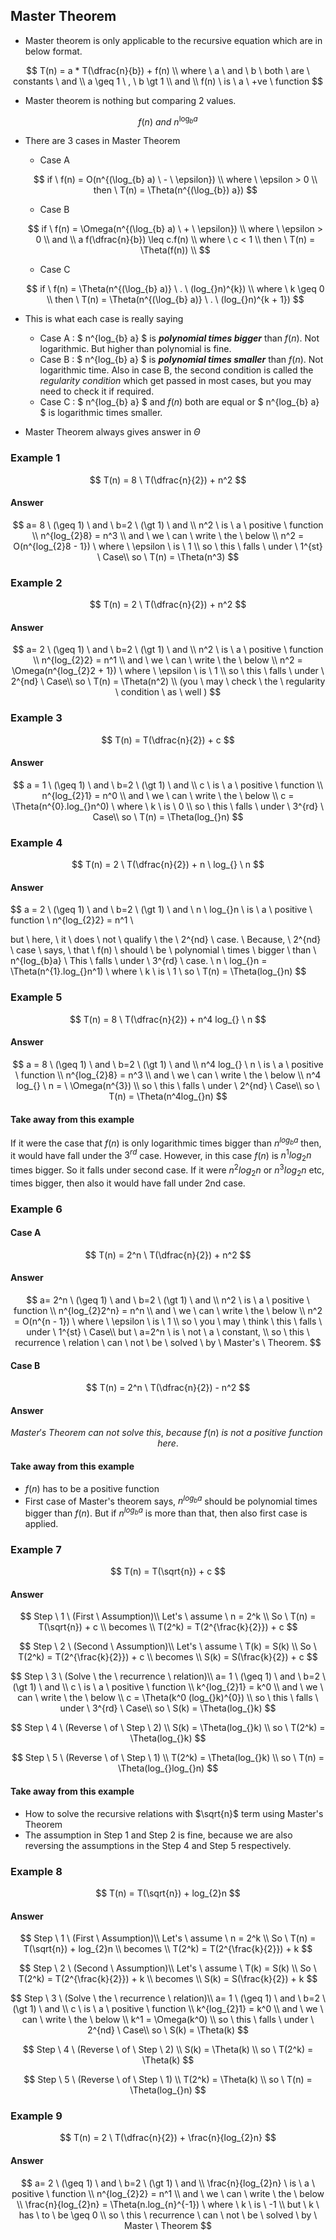 ## Master Theorem
- Master theorem is only applicable to the recursive equation which are in below format.

$$
T(n) = a * T(\dfrac{n}{b}) + f(n) \\
where \ a \ and \ b \ both \ are \ constants \ and \\
a \geq 1 \ , \ b \gt 1 \\
and \\
f(n) \ is \ a \ +ve \ function
$$

- Master theorem is nothing but comparing 2 values.

$$
f(n) \ and \ n^{\log _{b} a}
$$

- There are 3 cases in Master Theorem
    - Case A

    $$
    if \ f(n) = O(n^{(\log_{b} a) \ - \ \epsilon}) \\
    where \ \epsilon > 0 \\
    then \ T(n) = \Theta(n^{(\log_{b}) a})
    $$

    - Case B

    $$
    if \ f(n) = \Omega(n^{(\log_{b} a) \ + \ \epsilon}) \\
    where \ \epsilon > 0 \\
    and \\
    a f(\dfrac{n}{b}) \leq c.f(n) \\
    where \ c < 1 \\ 
    then \ T(n) = \Theta(f(n)) \\
    $$ 

    - Case C
    
    $$
    if \ f(n) = \Theta(n^{(\log_{b} a)} \ . \ (log_{}n)^{k}) \\
    where \ k \geq 0 \\
    then \ T(n) = \Theta(n^{(\log_{b} a)} \ . \ (log_{}n)^{k + 1})
    $$

- This is what each case is really saying
    - Case A : $ n^{log_{b} a} $ is ***polynomial times bigger*** than $f(n)$. Not logarithmic. But higher than polynomial is fine.
    - Case B : $ n^{log_{b} a} $ is ***polynomial times smaller*** than $f(n)$. Not logarithmic time. Also in case B, the second condition is called the *regularity condition* which get passed in most cases, but you may need to check it if required.
    - Case C : $ n^{log_{b} a} $ and $f(n)$ both are equal or $ n^{log_{b} a} $ is logarithmic times smaller.

- Master Theorem always gives answer in $\Theta$

### Example 1

$$
T(n) = 8 \ T(\dfrac{n}{2}) + n^2
$$

#### Answer

$$
a= 8 \ (\geq 1) \ and \ b=2 \ (\gt 1) \ and \\ 
n^2 \ is \ a \ positive \ function \\
n^{log_{2}8} = n^3 \\
and \ we \ can \ write \ the \ below \\
n^2 = O(n^{log_{2}8 - 1}) \ where \ \epsilon \ is \ 1 \\
so \ this \ falls \ under \ 1^{st} \ Case\\
so \ T(n) = \Theta(n^3)
$$

### Example 2

$$
T(n) = 2 \ T(\dfrac{n}{2}) + n^2
$$

#### Answer

$$
a= 2 \ (\geq 1) \ and \ b=2 \ (\gt 1) \ and \\ 
n^2 \ is \ a \ positive \ function \\
n^{log_{2}2} = n^1 \\
and \ we \ can \ write \ the \ below \\
n^2 = \Omega(n^{log_{2}2 + 1}) \ where \ \epsilon \ is \ 1 \\
so \ this \ falls \ under \ 2^{nd} \ Case\\
so \ T(n) = \Theta(n^2) \\ 
(you \ may \ check \ the \ regularity \ condition \ as \ well )
$$

### Example 3

$$
T(n) = T(\dfrac{n}{2}) + c
$$

#### Answer

$$
a = 1 \ (\geq 1) \ and \ b=2 \ (\gt 1) \ and \\ 
c \ is \ a \ positive \ function \\
n^{log_{2}1} = n^0 \\
and \ we \ can \ write \ the \ below \\
c = \Theta(n^{0}.log_{}n^0) \ where \ k \ is \ 0 \\
so \ this \ falls \ under \ 3^{rd} \ Case\\
so \ T(n) = \Theta(log_{}n)
$$


### Example 4

$$
T(n) = 2 \ T(\dfrac{n}{2}) + n \ log_{} \ n
$$

#### Answer

$$
a = 2 \ (\geq 1) \ and \ b=2 \ (\gt 1) \ and \\ 
n \ log_{}n \ is \ a \ positive \ function \\
n^{log_{2}2} = n^1 \\

but \ here, \ it \ does \ not \ qualify \ the \ 2^{nd} \ case. 
\\ Because, \ 2^{nd} \ case \ says, \ that \ f(n) \ should \ be \ polynomial \ times \ bigger \ than \ n^{log_{b}a} \\
This \ falls \ under \ 3^{rd} \ case. \\
n \ log_{}n = \Theta(n^{1}.log_{}n^1) \ where \ k \ is \ 1 \\
so \ T(n) = \Theta(log_{}n)
$$


### Example 5

$$
T(n) = 8 \ T(\dfrac{n}{2}) + n^4 log_{} \ n
$$

#### Answer

$$
a = 8 \ (\geq 1) \ and \ b=2 \ (\gt 1) \ and \\ 
n^4 log_{} \ n \ is \ a \ positive \ function \\
n^{log_{2}8} = n^3 \\
and \ we \ can \ write \ the \ below \\
n^4 log_{} \ n = \ \Omega(n^{3}) \\
so \ this \ falls \ under \ 2^{nd} \ Case\\
so \ T(n) = \Theta(n^4log_{}n)
$$

#### Take away from this example
If it were the case that $f(n)$ is only logarithmic times bigger than $n^{log_{b}a}$ then, it would have fall under the $3^{rd}$ case. However, in this case $f(n)$ is $n^{1} log_{2}n$ times bigger. So it falls under second case. If it were $n^{2} log_{2}n$ or $n^{3} log_{2}n$ etc, times bigger, then also it would have fall under 2nd case. 

### Example 6

#### Case A

$$
T(n) = 2^n \ T(\dfrac{n}{2}) + n^2
$$

#### Answer

$$
a= 2^n \ (\geq 1) \ and \ b=2 \ (\gt 1) \ and \\ 
n^2 \ is \ a \ positive \ function \\
n^{log_{2}2^n} = n^n \\
and \ we \ can \ write \ the \ below \\
n^2 = O(n^{n - 1}) \ where \ \epsilon \ is \ 1 \\
so \ you \ may \ think \ this \ falls \ under \ 1^{st} \ Case\\
but \ a=2^n \ is \ not \ a \ constant, \\ 
so \ this \ recurrence \ relation \ can \ not \ be \ solved \ by \ Master's \ Theorem.
$$

#### Case B

$$
T(n) = 2^n \ T(\dfrac{n}{2}) - n^2
$$

#### Answer

$$
Master's \ Theorem \ can \ not \ solve \ this, \ because \ f(n) \ is \ not \ a \ positive \ function \ here.
$$

#### Take away from this example
- $f(n)$ has to be a positive function
- First case of Master's theorem says, $n^{log_{b}a}$ should be polynomial times bigger than $f(n)$. But if $n^{log_{b}a}$ is more than that, then also first case is applied.

### Example 7

$$
T(n) = T(\sqrt{n}) + c
$$

#### Answer

$$
Step \  1 \ (First \ Assumption)\\ 
Let's \ assume \ n = 2^k \\ 
So \ T(n) = T(\sqrt{n}) + c \\
becomes \\
T(2^k) = T(2^{\frac{k}{2}}) + c
$$

$$
Step \ 2 \ (Second \ Assumption)\\ 
Let's \ assume \ T(k) = S(k) \\ 
So \ T(2^k) = T(2^{\frac{k}{2}}) + c \\
becomes \\
S(k) = S(\frac{k}{2}) + c 
$$

$$
Step \ 3 \ (Solve \ the \ recurrence \ relation)\\
a= 1 \ (\geq 1) \ and \ b=2 \ (\gt 1) \ and \\ 
c \ is \ a \ positive \ function \\
k^{log_{2}1} = k^0 \\
and \ we \ can \ write \ the \ below \\
c = \Theta(k^0 (log_{}k)^{0}) \\
so \ this \ falls \ under \ 3^{rd} \ Case\\
so \ S(k) = \Theta(log_{}k)
$$

$$
Step \ 4 \ (Reverse \ of \ Step \ 2) \\
S(k) = \Theta(log_{}k) \\
so \ T(2^k) = \Theta(log_{}k)
$$

$$
Step \ 5 \ (Reverse \ of \ Step \ 1) \\
T(2^k) = \Theta(log_{}k) \\
so \ T(n) = \Theta(log_{}log_{}n)
$$

#### Take away from this example
- How to solve the recursive relations with $\sqrt{n}$ term using Master's Theorem
- The assumption in Step 1 and Step 2 is fine, because we are also reversing the assumptions in the Step 4 and Step 5 respectively.

### Example 8

$$
T(n) = T(\sqrt{n}) + log_{2}n
$$

#### Answer

$$
Step \  1 \ (First \ Assumption)\\ 
Let's \ assume \ n = 2^k \\ 
So \ T(n) = T(\sqrt{n}) + log_{2}n \\
becomes \\
T(2^k) = T(2^{\frac{k}{2}}) + k
$$

$$
Step \ 2 \ (Second \ Assumption)\\ 
Let's \ assume \ T(k) = S(k) \\ 
So \ T(2^k) = T(2^{\frac{k}{2}}) + k \\
becomes \\
S(k) = S(\frac{k}{2}) + k
$$

$$
Step \ 3 \ (Solve \ the \ recurrence \ relation)\\
a= 1 \ (\geq 1) \ and \ b=2 \ (\gt 1) \ and \\ 
c \ is \ a \ positive \ function \\
k^{log_{2}1} = k^0 \\
and \ we \ can \ write \ the \ below \\
k^1 = \Omega(k^0) \\
so \ this \ falls \ under \ 2^{nd} \ Case\\
so \ S(k) = \Theta(k)
$$

$$
Step \ 4 \ (Reverse \ of \ Step \ 2) \\
S(k) = \Theta(k) \\
so \ T(2^k) = \Theta(k)
$$

$$
Step \ 5 \ (Reverse \ of \ Step \ 1) \\
T(2^k) = \Theta(k) \\
so \ T(n) = \Theta(log_{}n)
$$


### Example 9

$$
T(n) = 2 \ T(\dfrac{n}{2}) + \frac{n}{log_{2}n}
$$

#### Answer

$$
a= 2 \ (\geq 1) \ and \ b=2 \ (\gt 1) \ and \\ 
\frac{n}{log_{2}n} \ is \ a \ positive \ function \\
n^{log_{2}2} = n^1 \\
and \ we \ can \ write \ the \ below \\
\frac{n}{log_{2}n} = \Theta(n.log_{n}^{-1}) \ where \ k \ is \ -1 \\
but \ k \ has \ to \ be \geq 0 \\ 
so \ this \ recurrence \ can \ not \ be \ solved \ by \ Master \ Theorem
$$